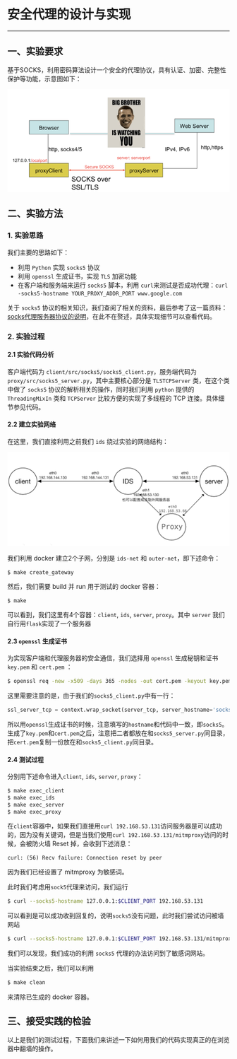 # 安全代理的设计与实现

---

## 一、实验要求

基于SOCKS，利用密码算法设计一个安全的代理协议，具有认证、加密、完整性保护等功能，示意图如下：

![socks5-intro](img/socks5-intro.png)



## 二、实验方法

### 1. 实验思路

我们主要的思路如下：

- 利用 `Python` 实现 `socks5` 协议
- 利用 `openssl` 生成证书，实现 `TLS` 加密功能
- 在客户端和服务端来运行 `socks5` 脚本，利用 `curl`来测试是否成功代理：`curl -socks5-hostname YOUR_PROXY_ADDR_PORT www.google.com`

关于 `socks5` 协议的相关知识，我们查阅了相关的资料，最后参考了这一篇资料：[socks代理服务器协议的说明](https://my.oschina.net/u/660063/blog/201187)，在此不在赘述，具体实现细节可以查看代码。

### 2. 实验过程

#### 2.1 实验代码分析

客户端代码为 `client/src/socks5/socks5_client.py`，服务端代码为 `proxy/src/socks5_server.py`，其中主要核心部分是 `TLSTCPServer` 类，在这个类中做了 `socks5` 协议的解析相关的操作，同时我们利用 `python` 提供的 `ThreadingMixIn` 类和 `TCPServer` 比较方便的实现了多线程的 TCP 连接。具体细节参见代码。

#### 2.2 建立实验网络

在这里，我们直接利用之前我们 `ids` 绕过实验的网络结构：

![Network-socks5](img/Network-socks5.png)

我们利用 docker 建立2个子网，分别是 `ids-net` 和 `outer-net`，即下述命令：

```shell
$ make create_gateway
```

然后，我们需要 build 并 run 用于测试的 docker 容器：

```shell
$ make
```

可以看到，我们这里有4个容器：`client`, `ids`, `server`, `proxy`。其中 `server` 我们自行用`flask`实现了一个服务器

#### 2.3 `openssl` 生成证书

为实现客户端和代理服务器的安全通信，我们选择用 `openssl` 生成秘钥和证书 `key.pem` 和 `cert.pem` ：

```bash
$ openssl req -new -x509 -days 365 -nodes -out cert.pem -keyout key.pem
```

这里需要注意的是，由于我们的`socks5_client.py`中有一行：

```python
ssl_server_tcp = context.wrap_socket(server_tcp, server_hostname='socks5')
```

所以用`openssl`生成证书的时候，注意填写的`hostname`和代码中一致，即`socks5`。生成了`key.pem`和`cert.pem`之后，注意把二者都放在和`socks5_server.py`同目录，把`cert.pem`复制一份放在和`socks5_client.py`同目录。

#### 2.4 测试过程

分别用下述命令进入`client`, `ids`, `server`, `proxy`：

```shell
$ make exec_client
$ make exec_ids
$ make exec_server
$ make exec_proxy
```

在`client`容器中，如果我们直接用`curl 192.168.53.131`访问服务器是可以成功的，因为没有关键词，但是当我们使用`curl 192.168.53.131/mitmproxy`访问的时候，会被防火墙 Reset 掉，会收到下述消息：

```
curl: (56) Recv failure: Connection reset by peer
```

因为我们已经设置了 mitmproxy 为敏感词。

此时我们考虑用`sock5`代理来访问，我们运行

```bash
$ curl --socks5-hostname 127.0.0.1:$CLIENT_PORT 192.168.53.131
```

可以看到是可以成功收到回复的，说明`socks5`没有问题，此时我们尝试访问被墙网站

```bash
$ curl --socks5-hostname 127.0.0.1:$CLIENT_PORT 192.168.53.131/mitmproxy
```

我们可以发现，我们成功的利用 `socks5` 代理的办法访问到了敏感词网站。

当实验结束之后，我们可以利用

```bash
$ make clean
```

来清除已生成的 docker 容器。



## 三、接受实践的检验

以上是我们的测试过程，下面我们来讲述一下如何用我们的代码实现真正的在浏览器中翻墙的操作。

